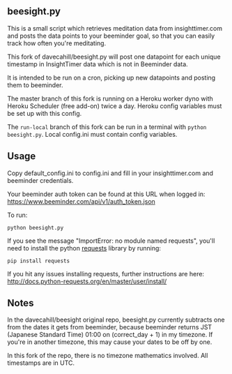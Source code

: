 beesight.py
-------------
This is a small script which retrieves meditation data from insighttimer.com and posts the data points to your beeminder goal, so that you can easily track how often you're meditating.

This fork of davecahill/beesight.py will post one datapoint for each unique timestamp in InsightTimer data which is not in Beeminder data.

It is intended to be run on a cron, picking up new datapoints and posting them to beeminder.

The master branch of this fork is running on a Heroku worker dyno with Heroku Scheduler (free add-on) twice a day.  Heroku config variables must be set up with this config.

The `run-local` branch of this fork can be run in a terminal with `python beesight.py`.  Local config.ini must contain config variables.

Usage
---------

Copy default_config.ini to config.ini and fill in your insighttimer.com and beeminder credentials.

Your beeminder auth token can be found at this URL when logged in:
https://www.beeminder.com/api/v1/auth_token.json

To run:
```
python beesight.py
```

If you see the message "ImportError: no module named requests", you'll need to install the python [requests](http://docs.python-requests.org/en/master/) library by running:
```
pip install requests
```
If you hit any issues installing requests, further instructions are here:
http://docs.python-requests.org/en/master/user/install/

Notes
------
In the davecahill/beesight original repo, beesight.py currently subtracts one from the dates it gets from beeminder,
because beeminder returns JST (Japanese Standard Time) 01:00 on (correct_day + 1)
in my timezone. If you're in another timezone, this may cause your dates
to be off by one. 

In this fork of the repo, there is no timezone mathematics involved.  All timestamps are in UTC.

